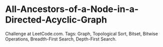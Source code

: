 # All-Ancestors-of-a-Node-in-a-Directed-Acyclic-Graph
Challenge at LeetCode.com. Tags: Graph, Topological Sort, Bitset, Bitwise Operations, Breadth-First Search, Depth-First Search.
